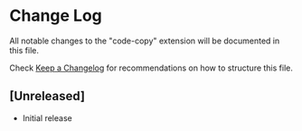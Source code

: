 # Change Log

All notable changes to the "code-copy" extension will be documented in this file.

Check [Keep a Changelog](http://keepachangelog.com/) for recommendations on how to structure this file.

## [Unreleased]

- Initial release